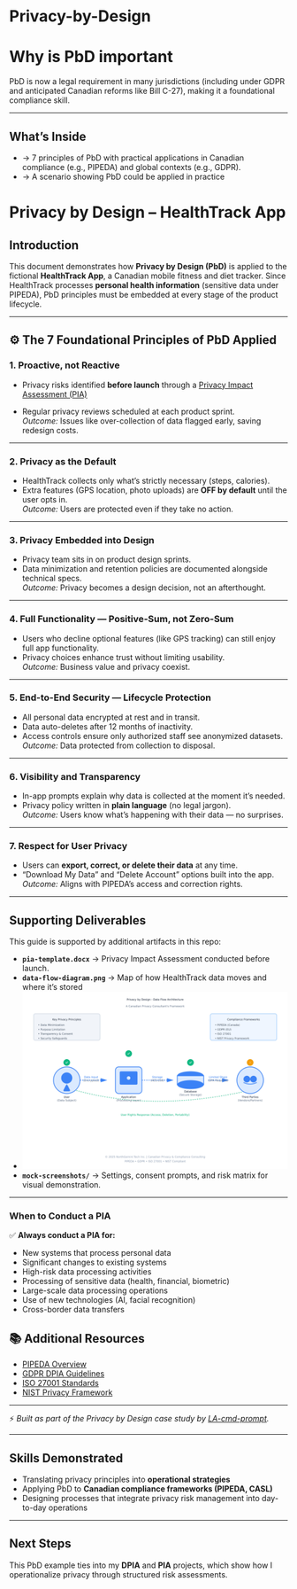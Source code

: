 # Privacy-by-Design

# Why is PbD important
PbD is now a legal requirement in many jurisdictions (including under GDPR and anticipated Canadian reforms like Bill C-27), making it a foundational compliance skill.

---

## What’s Inside
-  → 7 principles of PbD with practical applications in Canadian compliance (e.g., PIPEDA) and global contexts (e.g., GDPR).
- → A scenario showing PbD could be applied in practice 

# Privacy by Design – HealthTrack App

## Introduction
This document demonstrates how **Privacy by Design (PbD)** is applied to the fictional **HealthTrack App**, a Canadian mobile fitness and diet tracker.  Since HealthTrack processes **personal health information** (sensitive data under PIPEDA), PbD principles must be embedded at every stage of the product lifecycle.

---

## ⚙️ The 7 Foundational Principles of PbD Applied

### 1. Proactive, not Reactive
- Privacy risks identified **before launch** through a [Privacy Impact Assessment (PIA)](https://github.com/LA-cmd-prompt/Privacy-Impact-Assessment)
  
- Regular privacy reviews scheduled at each product sprint.  
  *Outcome:* Issues like over-collection of data flagged early, saving redesign costs.

---

### 2. Privacy as the Default
- HealthTrack collects only what’s strictly necessary (steps, calories).  
- Extra features (GPS location, photo uploads) are **OFF by default** until the user opts in.  
  *Outcome:* Users are protected even if they take no action.

---

### 3. Privacy Embedded into Design
- Privacy team sits in on product design sprints.  
- Data minimization and retention policies are documented alongside technical specs.  
  *Outcome:* Privacy becomes a design decision, not an afterthought.

---

### 4. Full Functionality — Positive-Sum, not Zero-Sum
- Users who decline optional features (like GPS tracking) can still enjoy full app functionality.  
- Privacy choices enhance trust without limiting usability.  
  *Outcome:* Business value and privacy coexist.

---

### 5. End-to-End Security — Lifecycle Protection
- All personal data encrypted at rest and in transit.  
- Data auto-deletes after 12 months of inactivity.  
- Access controls ensure only authorized staff see anonymized datasets.  
  *Outcome:* Data protected from collection to disposal.

---

### 6. Visibility and Transparency
- In-app prompts explain why data is collected at the moment it’s needed.  
- Privacy policy written in **plain language** (no legal jargon).  
  *Outcome:* Users know what’s happening with their data — no surprises.

---

### 7. Respect for User Privacy
- Users can **export, correct, or delete their data** at any time.  
- “Download My Data” and “Delete Account” options built into the app.  
  *Outcome:* Aligns with PIPEDA’s access and correction rights.

---

## Supporting Deliverables
This guide is supported by additional artifacts in this repo:
- **`pia-template.docx`** → Privacy Impact Assessment conducted before launch.  
- **`data-flow-diagram.png`** → Map of how HealthTrack data moves and where it’s stored
- ![System Data Flow Diagram](https://github.com/LA-cmd-prompt/images-.gitkeep/blob/main/privacy-data-flow-diagram.jpeg)
- **`mock-screenshots/`** → Settings, consent prompts, and risk matrix for visual demonstration.

---
### When to Conduct a PIA

✅ **Always conduct a PIA for:**
- New systems that process personal data
- Significant changes to existing systems
- High-risk data processing activities
- Processing of sensitive data (health, financial, biometric)
- Large-scale data processing operations
- Use of new technologies (AI, facial recognition)
- Cross-border data transfers

## 📚 Additional Resources

- [PIPEDA Overview](https://www.priv.gc.ca/en/privacy-topics/privacy-laws-in-canada/the-personal-information-protection-and-electronic-documents-act-pipeda/)
- [GDPR DPIA Guidelines](https://gdpr.eu/data-protection-impact-assessment-template/)
- [ISO 27001 Standards](https://www.iso.org/isoiec-27001-information-security.html)
- [NIST Privacy Framework](https://www.nist.gov/privacy-framework)

---

⚡ *Built as part of the Privacy by Design case study by [LA-cmd-prompt](https://github.com/LA-cmd-prompt).*

---

## Skills Demonstrated
- Translating privacy principles into **operational strategies**  
- Applying PbD to **Canadian compliance frameworks (PIPEDA, CASL)**  
- Designing processes that integrate privacy risk management into day-to-day operations  

---

## Next Steps
This PbD example ties into my **DPIA** and **PIA** projects, which show how I operationalize privacy through structured risk assessments.  

